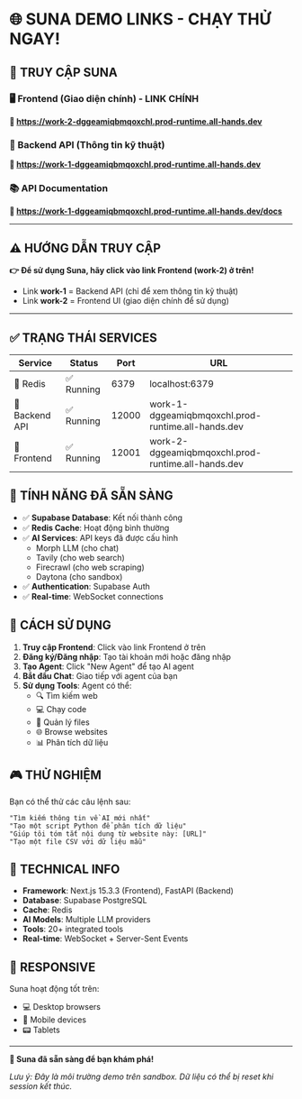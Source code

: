 # 🌐 SUNA DEMO LINKS - CHẠY THỬ NGAY!

## 🎯 TRUY CẬP SUNA

### 🖥️ Frontend (Giao diện chính) - LINK CHÍNH
**🔗 https://work-2-dggeamiqbmqoxchl.prod-runtime.all-hands.dev**

### 🔧 Backend API (Thông tin kỹ thuật)
**🔗 https://work-1-dggeamiqbmqoxchl.prod-runtime.all-hands.dev**

### 📚 API Documentation
**🔗 https://work-1-dggeamiqbmqoxchl.prod-runtime.all-hands.dev/docs**

---

## ⚠️ HƯỚNG DẪN TRUY CẬP

**👉 Để sử dụng Suna, hãy click vào link Frontend (work-2) ở trên!**

- Link **work-1** = Backend API (chỉ để xem thông tin kỹ thuật)
- Link **work-2** = Frontend UI (giao diện chính để sử dụng)

---

## ✅ TRẠNG THÁI SERVICES

| Service | Status | Port | URL |
|---------|--------|------|-----|
| 🔴 Redis | ✅ Running | 6379 | localhost:6379 |
| 🔧 Backend API | ✅ Running | 12000 | work-1-dggeamiqbmqoxchl.prod-runtime.all-hands.dev |
| 🎨 Frontend | ✅ Running | 12001 | work-2-dggeamiqbmqoxchl.prod-runtime.all-hands.dev |

## 🔑 TÍNH NĂNG ĐÃ SẴN SÀNG

- ✅ **Supabase Database**: Kết nối thành công
- ✅ **Redis Cache**: Hoạt động bình thường  
- ✅ **AI Services**: API keys đã được cấu hình
  - Morph LLM (cho chat)
  - Tavily (cho web search)
  - Firecrawl (cho web scraping)
  - Daytona (cho sandbox)
- ✅ **Authentication**: Supabase Auth
- ✅ **Real-time**: WebSocket connections

## 🚀 CÁCH SỬ DỤNG

1. **Truy cập Frontend**: Click vào link Frontend ở trên
2. **Đăng ký/Đăng nhập**: Tạo tài khoản mới hoặc đăng nhập
3. **Tạo Agent**: Click "New Agent" để tạo AI agent
4. **Bắt đầu Chat**: Giao tiếp với agent của bạn
5. **Sử dụng Tools**: Agent có thể:
   - 🔍 Tìm kiếm web
   - 💻 Chạy code
   - 📁 Quản lý files
   - 🌐 Browse websites
   - 📊 Phân tích dữ liệu

## 🎮 THỬ NGHIỆM

Bạn có thể thử các câu lệnh sau:

```
"Tìm kiếm thông tin về AI mới nhất"
"Tạo một script Python để phân tích dữ liệu"
"Giúp tôi tóm tắt nội dung từ website này: [URL]"
"Tạo một file CSV với dữ liệu mẫu"
```

## 🔧 TECHNICAL INFO

- **Framework**: Next.js 15.3.3 (Frontend), FastAPI (Backend)
- **Database**: Supabase PostgreSQL
- **Cache**: Redis 
- **AI Models**: Multiple LLM providers
- **Tools**: 20+ integrated tools
- **Real-time**: WebSocket + Server-Sent Events

## 📱 RESPONSIVE

Suna hoạt động tốt trên:
- 💻 Desktop browsers
- 📱 Mobile devices  
- 📟 Tablets

---

**🎉 Suna đã sẵn sàng để bạn khám phá!**

*Lưu ý: Đây là môi trường demo trên sandbox. Dữ liệu có thể bị reset khi session kết thúc.*